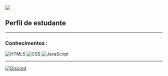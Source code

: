 <!-- Edição de Perfil INICIO -->

<!-- ### Salve -->

<p align="left">
    <img src="https://discord.c99.nl/widget/theme-4/405853277046046720.png" />
    <h2>Perfil de estudante</h2>
    <hr>
<h3>Conhecimentos :</h3>
<img alt="HTML5" src="https://img.shields.io/badge/html5-%23E34F26.svg?style=for-the-badge&logo=html5&logoColor=white"/>
<img alt="CSS" src="https://img.shields.io/badge/css-%231572B6.svg?style=for-the-badge&logo=css3&logoColor=white"/>
<img alt="JavaScript" src="https://img.shields.io/badge/javascript-%23323330.svg?style=for-the-badge&logo=javascript&logoColor=%23F7DF1E"/>
    <hr>
<div>
<a href="https://discord.gg/exX6rNenXq"> <img alt="Discord" src="https://img.shields.io/badge/Discord-%237289DA.svg?style=for-the-badge&logo=discord&logoColor=white"/> </div> 
    
<!-- Edição de Perfil FIM -->
